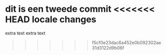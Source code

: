 dit is een tweede commit
<<<<<<< HEAD
locale changes
=======
extra text extra text
>>>>>>> f5cf0e23dac6a452e0b092302ae31d3122d9b06f
